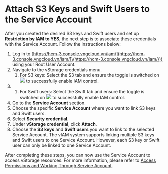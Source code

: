 # Attach S3 Keys and Swift Users to the Service Account

After you created the desired S3 keys and Swift users and set up **Restriction by IAM to YES**, the next step is to associate these credentials with the Service Account. Follow the instructions below:

1. Log in to [https://hcm-3.console.vngcloud.vn/iam/](https://hcm-3.console.vngcloud.vn/iam/]\(https://hcm-3.console.vngcloud.vn/iam/\)) using your Root User Account.
2. Navigate to the vStorage credentials menu.
   1. For S3 keys: Select the S3 tab and ensure the toggle is switched on ![](https://docs.vngcloud.vn/download/thumbnails/69468389/image2023-6-30\_9-44-16.png?version=1\&modificationDate=1703473020000\&api=v2) to successfully enable IAM control.
3.
   1. For Swift users: Select the Swift tab and ensure the toggle is switched on ![](https://docs.vngcloud.vn/download/thumbnails/69468389/image2023-6-30\_9-44-16.png?version=1\&modificationDate=1703473020000\&api=v2) to successfully enable IAM control.
4. Go to the **Service Account** section.
5. Choose the specific **Service Account** where you want to link S3 keys and Swift users.
6. Select **Security credential**.
7. Under **vStorage credential**, click **Attach**.
8. Choose the **S3** **keys** and **Swift users** you want to link to the selected Service Account. The vIAM system supports linking multiple S3 keys and Swift users to one Service Account. However, each S3 key or Swift user can only be linked to one Service Account.

After completing these steps, you can now use the Service Account to access vStorage resources. For more information, please refer to [Access Permissions and Working Through Service Account](https://docs.vngcloud.vn/display/VSEN/Access+Permissions+and+Working+Through+Service+Account).
